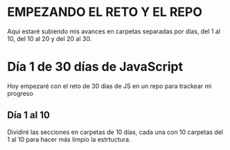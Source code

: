 # EMPEZANDO EL RETO Y EL REPO

Aquí estaré subiendo mis avances en carpetas separadas por días, del 1 al 10, del 10 al 20 y del 20 al 30.

# Día 1 de 30 días de JavaScript 
Hoy empezaré con el reto de 30 días de JS en un repo para trackear mi progreso

## Día 1 al 10
Dividiré las secciones en carpetas de 10 días, cada una con 10 carpetas del 1 al 10 para hacer más limpio la estrtuctura.
